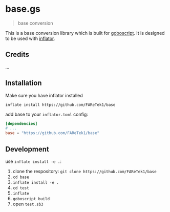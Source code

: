 # base.gs

> base conversion

This is a base conversion library which is built for [goboscript](https://github.com/aspizu/goboscript).
It is designed to be used with [inflator](https://github.com/faretek1/inflator).

## Credits

...

## Installation

Make sure you have inflator installed

`inflate install https://github.com/FAReTek1/base`

add base to your `inflator.toml` config:
```toml
[dependencies]
# ...
base = "https://github.com/FAReTek1/base"
```

## Development

use `inflate install -e .`:

1. clone the respository: `git clone https://github.com/FAReTek1/base`
2. `cd base`
3. `inflate install -e .`
4. `cd test`
5. `inflate`
6. `goboscript build`
7. open `test.sb3`
